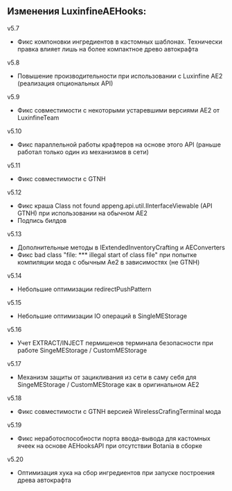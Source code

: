 **Изменения LuxinfineAEHooks:**
---
v5.7
- Фикс компоновки ингредиентов в кастомных шаблонах. Технически правка влияет лишь на более компактное древо автокрафта

v5.8
- Повышение производительности при использовании с Luxinfine AE2 (реализация опциональных API)

v5.9
- Фикс совместимости с некоторыми устаревшими версиями AE2 от LuxinfineTeam

v5.10
- Фикс параллельной работы крафтеров на основе этого API (раньше работал только один из механизмов в сети)

v5.11
- Фикс совместимости с GTNH

v5.12
- Фикс краша Class not found appeng.api.util.IInterfaceViewable (API GTNH) при использовании на обычном AE2
- Подпись билдов

v5.13
- Дополнительные методы в IExtendedInventoryCrafting и AEConverters
- Фикс bad class "file: *** illegal start of class file" при попытке компиляции мода с обычным Ae2 в зависимостях (не GTNH)

v5.14
- Небольшие оптимизации redirectPushPattern

v5.15
- Небольшие оптимизации IO операций в SingleMEStorage

v5.16
- Учет EXTRACT/INJECT пермишенов терминала безопасности при работе SingeMEStorage / CustomMEStorage

v5.17
- Механизм защиты от зацикливания из сети в саму себя для SingeMEStorage / CustomMEStorage как в оригинальном AE2

v5.18
- Фикс совместимости с GTNH версией WirelessCrafingTerminal мода

v5.19
- Фикс неработоспособности порта ввода-вывода для кастомных ячеек на основе AEHooksAPI при отсутствии Botania в сборке

v5.20
- Оптимизация хука на сбор ингредиентов при запуске построения древа автокрафта